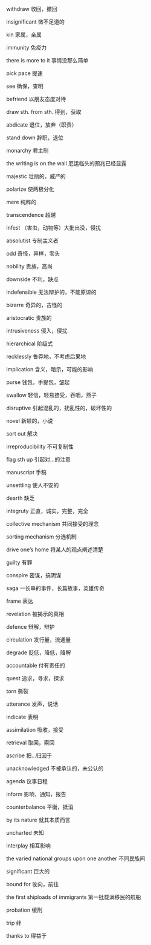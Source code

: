 withdraw 收回，撤回 

insignificant 微不足道的 

kin 家属，亲属 

immunity 免疫力 

there is more to it 事情没那么简单 

pick pace 提速 

see 确保，查明 

befriend 以朋友态度对待 

draw sth. from sth. 得到，获取 

abdicate 退位，放弃（职责） 

stand down 辞职，退位 

monarchy 君主制 

the writing is on the wall 厄运临头的预兆已经显露 

majestic 壮丽的，威严的 

polarize 使两极分化 

mere 纯粹的 

transcendence 超越 

infest （害虫，动物等）大批出没，侵扰 

absolutist 专制主义者 

odd 奇怪，异样，零头 

nobility 贵族，高尚 

downside 不利，缺点 

indefensible 无法辩护的，不能原谅的 

bizarre 奇异的，古怪的 

aristocratic 贵族的 

intrusiveness 侵入，侵扰 

hierarchical 阶级式 

recklessly 鲁莽地，不考虑后果地 

implication 含义，暗示，可能的影响 

purse 钱包，手提包，皱起 

swallow 轻信，轻易接受，吞咽，燕子 

disruptive 引起混乱的，扰乱性的，破坏性的 

novel 新颖的，小说 

sort out 解决 

irreproducibility 不可复制性 

flag sth up 引起对…的注意 

manuscript 手稿 

unsettling 使人不安的 

dearth 缺乏 

integruty 正直，诚实，完整，完全 

collective mechanism 共同接受的理念 

sorting mechanism 分选机制 

drive one’s home 将某人的观点阐述清楚 

guilty 有罪 

conspire 密谋，搞阴谋 

saga 一长串的事件，长篇故事，英雄传奇 

frame 表达 

revelation 被揭示的真相 

defence 辩解，辩护 

circulation 发行量，流通量 

degrade 贬低，降低，降解 

accountable 付有责任的 

quest 追求，寻求，探求 

torn 撕裂 

utterance 发声，说话 

indicate 表明 

assimilation 吸收，接受 

retrieval 取回，索回 

ascribe 把…归因于 

unacknowledged 不被承认的，未公认的 

agenda 议事日程 

inform 影响，通知，报告 

counterbalance 平衡，抵消 

by its nature 就其本质而言 

uncharted 未知 

interplay 相互影响 

the varied national groups upon one another 不同民族间 

significant 巨大的 

bound for 驶向，前往 

the first shiploads of immigrants 第一批载满移民的航船 

probation 缓刑 

trip 绊 

thanks to 得益于 